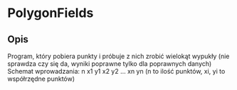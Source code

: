 # PolygonFields
## Opis
Program, który pobiera punkty i próbuje z nich zrobić wielokąt wypukły (nie sprawdza czy się da, wyniki poprawne tylko dla poprawnych danych)
Schemat wprowadzania:
n
x1 y1
x2 y2
...
xn yn
(n to ilość punktów, xi, yi to współrzędne punktów)
